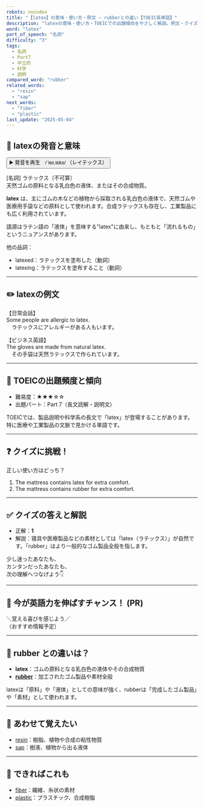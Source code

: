 ```yaml
---
robots: noindex
title: "【latex】の意味・使い方・例文 ― rubberとの違い【TOEIC英単語】"
description: "latexの意味・使い方・TOEICでの出題傾向をやさしく解説。例文・クイズ付きでrubberとの違いもわかりやすく学べます。"
word: "latex"
part_of_speech: "名詞"
difficulty: "3"
tags:
  - 名詞
  - Part7
  - 中立的
  - 科学
  - 説明
compared_word: "rubber"
related_words:
  - "resin"
  - "sap"
next_words:
  - "fiber"
  - "plastic"
last_update: "2025-05-04"
---
```


## 🔰 latexの発音と意味

<button class="play-audio" onclick="playTTS('latex')">
  <span class="play-audio-main">
    ▶️ 発音を再生　/ˈleɪ.tɛks/
  </span>
  <span class="play-audio-sub">
    （レイテックス）
  </span>
</button>

[名詞] ラテックス（不可算）  
天然ゴムの原料となる乳白色の液体、またはその合成物質。

**latex** は、主にゴムの木などの植物から採取される乳白色の液体で、天然ゴムや医療用手袋などの原料として使われます。合成ラテックスも存在し、工業製品にも広く利用されています。

語源はラテン語の「液体」を意味する"latex"に由来し、もともと「流れるもの」というニュアンスがあります。

他の品詞：  
- latexed：ラテックスを塗布した（動詞）
- latexing：ラテックスを塗布すること（動詞）

---

## ✏️ latexの例文

【日常会話】  
Some people are allergic to latex.  
　ラテックスにアレルギーがある人もいます。

【ビジネス英語】  
The gloves are made from natural latex.  
　その手袋は天然ラテックスで作られています。

---

## 🎯 TOEICの出題頻度と傾向

- 難易度：★★★☆☆
- 出題パート：Part 7（長文読解・説明文）

TOEICでは、製品説明や科学系の長文で「latex」が登場することがあります。特に医療や工業製品の文脈で見かける単語です。

---

## ❓ クイズに挑戦！

正しい使い方はどっち？

1. The mattress contains latex for extra comfort.  
2. The mattress contains rubber for extra comfort.

---

## ✅ クイズの答えと解説

- 正解：**1**
- 解説：寝具や医療製品などの素材としては「latex（ラテックス）」が自然です。「rubber」はより一般的なゴム製品全般を指します。

少し迷ったあなたも、  
カンタンだったあなたも、  
次の理解へつなげよう👇️

---

## 🚀 今が英語力を伸ばすチャンス！ (PR)

<div class="info-center">
＼覚える喜びを感じよう／<br>  
（おすすめ情報予定）
</div>

---

## 🤔  rubber との違いは？

- **latex**：ゴムの原料となる乳白色の液体やその合成物質
- **[rubber](/rubber)**：加工されたゴム製品や素材全般

latexは「原料」や「液体」としての意味が強く、rubberは「完成したゴム製品」や「素材」として使われます。

---

## 🧩 あわせて覚えたい

- [resin](/resin)：樹脂、植物や合成の粘性物質
- [sap](/sap)：樹液、植物から出る液体

---

## 📖 できればこれも

- [fiber](/fiber)：繊維、糸状の素材
- [plastic](/plastic)：プラスチック、合成樹脂

<!-- cvid: aid34_bid42 -->
